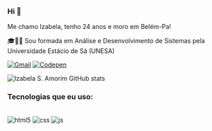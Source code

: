 ### Hi 👋
Me chamo Izabela, tenho 24 anos e moro em Belém-Pa!

🎓👩‍💻 Sou formada em Análise e Desenvolvimento de Sistemas pela Universidade Estácio de Sá (UNESA)


[![Gmail](https://img.shields.io/badge/Gmail-D14836?style=for-the-badge&logo=gmail&logoColor=black)](izabelasam9@gmail.com)
[![Codepen](https://img.shields.io/badge/Codepen-000000?style=for-the-badge&logo=codepen&logoColor=White)](https://codepen.io/i-izabela)

![Izabela S. Amorim GitHub stats](https://github-readme-stats.vercel.app/api?username=izabelaisa&show_icons=true&theme=onedark)

### Tecnologias que eu uso:

<div styles="display: inline_block"><br/>
  <img aling="center" alt="html5"src="https://img.shields.io/badge/HTML5-E34F26?style=for-the-badge&logo=html5&logoColor=white" />
  <img aling="center" alt="css"src="https://img.shields.io/badge/CSS-239120?&style=for-the-badge&logo=css3&logoColor=white" />
  <img aling="center" alt="js"src="https://img.shields.io/badge/JavaScript-F7DF1E?style=for-the-badge&logo=javascript&logoColor=black" />
</div><br/>

